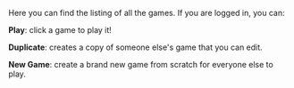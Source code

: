 Here you can find the listing of all the games. If you are logged in, you can:

**Play**: click a game to play it!

**Duplicate**: creates a copy of someone else's game that you can edit.

**New Game**: create a brand new game from scratch for everyone else to play.